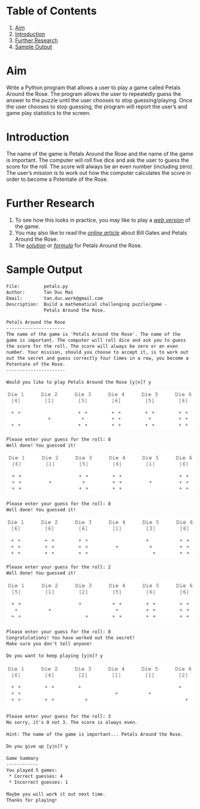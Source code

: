 # Table of Contents

1. [Aim](#aim)
1. [Introduction](#introduction)
1. [Further Research](#further-research)
1. [Sample Output](https://github.com/tanducmai/petals-around-the-rose/blob/main/sample_output.pdf)

# Aim

Write a Python program that allows a user to play a game called Petals Around
the Rose. The program allows the user to repeatedly guess the answer to the
puzzle until the user chooses to stop guessing/playing. Once the user chooses to
stop guessing, the program will report the user’s and game play statistics to
the screen.

# Introduction

The name of the game is Petals Around the Rose and the name of the game is
important. The computer will roll five dice and ask the user to guess the score
for the roll. The score will always be an even number (including zero). The
user’s mission is to work out how the computer calculates the score in order to
become a Potentate of the Rose.

# Further Research

1. To see how this looks in practice, you may like to play a *[web
   version](http://www.borrett.id.au/computing/petals-j.htm)* of the game.
1. You may also like to read the *[online
   article](http://www.borrett.id.au/computing/petals-bg.htm)* about Bill Gates
   and Petals Around the Rose.
1. The *[solution](https://en.wikipedia.org/wiki/Petals_Around_the_Rose)* or
   *[formula](https://en.wikipedia.org/wiki/Petals_Around_the_Rose)* for Petals
   Around the Rose.

# Sample Output

```text
File:         petals.py
Author:       Tan Duc Mai
Email:        tan.duc.work@gmail.com
Description:  Build a mathematical challenging puzzle/game -
              Petals Around the Rose.

Petals Around the Rose
----------------------
The name of the game is 'Petals Around the Rose'. The name of the
game is important. The computer will roll dice and ask you to guess
the score for the roll. The score will always be zero or an even
number. Your mission, should you choose to accept it, is to work out
out the secret and guess correctly four times in a row, you become a
Potentate of the Rose.
----------------------

Would you like to play Petals Around the Rose [y|n]? y
```

![First roll](assets/1.png)

```
Please enter your guess for the roll: 8
Well done! You guessed it!
```

![Second roll](assets/2.png)

```
Please enter your guess for the roll: 8
Well done! You guessed it!
```

![Third roll](assets/3.png)

```
Please enter your guess for the roll: 2
Well done! You guessed it!
```

![Fourth roll](assets/4.png)

```
Please enter your guess for the roll: 8
Congratulations! You have worked out the secret!
Make sure you don't tell anyone!

Do you want to keep playing [y|n]? y
```

![Fifth roll](assets/5.png)

```
Please enter your guess for the roll: 3
No sorry, it's 0 not 3. The score is always even.

Hint: The name of the game is important... Petals Around the Rose. 

Do you give up [y|n]? y

Game Summary
------------
You played 5 games:
 * Correct guesses: 4
 * Incorrect guesses: 1

Maybe you will work it out next time.
Thanks for playing!
```
